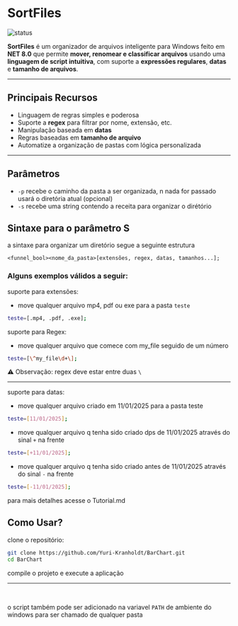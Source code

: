 # SortFiles
![status](https://img.shields.io/badge/status-em%20desenvolvimento-yellow)

**SortFiles** é um organizador de arquivos inteligente para Windows feito em **NET 8.0** que permite **mover, renomear e classificar arquivos** usando uma **linguagem de script intuitiva**, com suporte a **expressões regulares**, **datas** e **tamanho de arquivos**.

---

## Principais Recursos

- Linguagem de regras simples e poderosa
- Suporte a **regex** para filtrar por nome, extensão, etc.
- Manipulação baseada em **datas** 
- Regras baseadas em **tamanho de arquivo**
- Automatize a organização de pastas com lógica personalizada

---

## Parâmetros

- `-p` recebe o caminho da pasta a ser organizada, n nada for passado usará o diretória atual (opcional)
- `-s` recebe uma string contendo a receita para organizar o dirétório

## Sintaxe para o parâmetro S

a sintaxe para organizar um diretório segue a seguinte estrutura

`<funnel_bool><nome_da_pasta>[extensões, regex, datas, tamanhos...];`
### Alguns exemplos válidos a seguir:

suporte para extensões:
- move qualquer arquivo mp4, pdf ou exe para a pasta `teste`

```bash
teste=[.mp4, .pdf, .exe];
```

suporte para Regex:
- move qualquer arquivo que comece com my_file seguido de um número

```bash
teste=[\^my_file\d+\];
```

⚠️ Observação: regex deve estar entre duas `\`

---

suporte para datas:
- move qualquer arquivo criado em 11/01/2025 para a pasta teste

```bash
teste=[11/01/2025];
```

- move qualquer arquivo q tenha sido criado dps de 11/01/2025 através do sinal `+` na frente

```bash
teste=[+11/01/2025];
```
- move qualquer arquivo q tenha sido criado antes de 11/01/2025 através do sinal `-` na frente

```bash
teste=[-11/01/2025];
```
para mais detalhes acesse o Tutorial.md

## Como Usar?

clone o repositório:

```bash
git clone https://github.com/Yuri-Kranholdt/BarChart.git
cd BarChart
```

compile o projeto e execute a aplicação

---
<br>

o script também pode ser adicionado na variavel `PATH` de ambiente do windows para ser chamado de qualquer pasta
